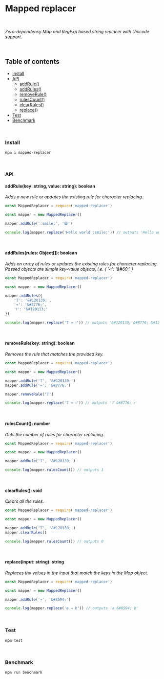 # Mapped replacer

<br>

_Zero-dependency Map and RegExp based string replacer with Unicode support._

<br>

## Table of contents

<!--generated by TOC-->

- [Install](#install)
- [API](#api)
  - [addRule&#40;&#41;](#addrulekey-string-value-string-boolean)
  - [addRules&#40;&#41;](#addrulesrules-object-boolean)
  - [removeRule&#40;&#41;](#removerulekey-string-boolean)
  - [rulesCount&#40;&#41;](#rulescount-number)
  - [clearRules&#40;&#41;](#clearrules-void)
  - [replace&#40;&#41;](#replaceinput-string-string)
- [Test](#test)
- [Benchmark](#benchmark)
  <!--/generated by TOC-->

<br>

### Install

```
npm i mapped-replacer
```

<br>

### API

#### addRule(key: string, value: string): boolean

_Adds a new rule or updates the existing rule for character replacing._

```javascript
const MappedReplacer = require('mapped-replacer')

const mapper = new MappedReplacer()

mapper.addRule(':smile:', '😀')

console.log(mapper.replace('Hello world :smile:')) // outputs 'Hello world 😀'
```

<br>

#### addRules(rules: Object[]): boolean

_Adds an array of rules or updates the existing rules for character replacing._
<br>
_Passed objects are simple key-value objects, i.e. { '<': '\&#60;' }_

```javascript
const MappedReplacer = require('mapped-replacer')

const mapper = new MappedReplacer()

mapper.addRules({
	'𝕋': '&#120139;',
	'≈': '&#8776;',
	'𝔱': '&#120113;'
})

console.log(mapper.replace('𝕋 ≈ 𝔱')) // outputs '&#120139; &#8776; &#120113;'
```

<br>

#### removeRule(key: string): boolean

_Removes the rule that matches the provided key._

```javascript
const MappedReplacer = require('mapped-replacer')

const mapper = new MappedReplacer()

mapper.addRule('𝕋', '&#120139;')
mapper.addRule('≈', '&#8776;')

mapper.removeRule('𝕋')

console.log(mapper.replace('𝕋 ≈ 𝔱')) // outputs '𝕋 &#8776; 𝔱'
```

<br>

#### rulesCount(): number

_Gets the number of rules for character replacing._

```javascript
const MappedReplacer = require('mapped-replacer')

const mapper = new MappedReplacer()

mapper.addRule('𝕋', '&#120139;')

console.log(mapper.rulesCount()) // outputs 1
```

<br>

#### clearRules(): void

_Clears all the rules._

```javascript
const MappedReplacer = require('mapped-replacer')

const mapper = new MappedReplacer()

mapper.addRule('𝕋', '&#120139;')
mapper.clearRules()

console.log(mapper.rulesCount()) // outputs 0
```

<br>

#### replace(input: string): string

_Replaces the values in the input that match the keys in the Map object._

```javascript
const MappedReplacer = require('mapped-replacer')

const mapper = new MappedReplacer()

mapper.addRule('→', '&#8594;')

console.log(mapper.replace('a → b')) // outputs 'a &#8594; b'
```

<br>

### Test

```
npm test
```

<br>

### Benchmark

```
npm run benchmark
```
